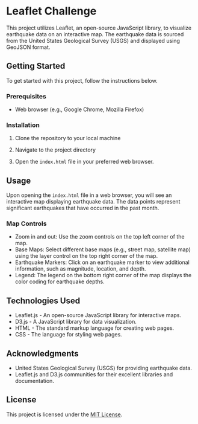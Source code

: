 # Leaflet Challenge

This project utilizes Leaflet, an open-source JavaScript library, to visualize earthquake data on an interactive map. The earthquake data is sourced from the United States Geological Survey (USGS) and displayed using GeoJSON format.

## Getting Started

To get started with this project, follow the instructions below.

### Prerequisites

- Web browser (e.g., Google Chrome, Mozilla Firefox)

### Installation

1. Clone the repository to your local machine

2. Navigate to the project directory

3. Open the `index.html` file in your preferred web browser.

## Usage

Upon opening the `index.html` file in a web browser, you will see an interactive map displaying earthquake data. The data points represent significant earthquakes that have occurred in the past month.

### Map Controls

- Zoom in and out: Use the zoom controls on the top left corner of the map.
- Base Maps: Select different base maps (e.g., street map, satellite map) using the layer control on the top right corner of the map.
- Earthquake Markers: Click on an earthquake marker to view additional information, such as magnitude, location, and depth.
- Legend: The legend on the bottom right corner of the map displays the color coding for earthquake depths.

## Technologies Used

- Leaflet.js - An open-source JavaScript library for interactive maps.
- D3.js - A JavaScript library for data visualization.
- HTML - The standard markup language for creating web pages.
- CSS - The language for styling web pages.

## Acknowledgments

- United States Geological Survey (USGS) for providing earthquake data.
- Leaflet.js and D3.js communities for their excellent libraries and documentation.

## License

This project is licensed under the [MIT License](https://opensource.org/licenses/MIT).